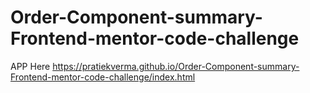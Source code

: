 # Order-Component-summary-Frontend-mentor-code-challenge

APP Here
https://pratiekverma.github.io/Order-Component-summary-Frontend-mentor-code-challenge/index.html
